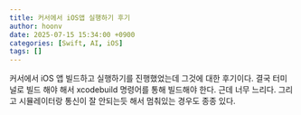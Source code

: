 ```yaml
---
title: 커서에서 iOS앱 실행하기 후기
author: hoonv
date: 2025-07-15 15:34:00 +0900
categories: [Swift, AI, iOS]
tags: []
---
```


커서에서 iOS 앱 빌드하고 실행하기를 진행했었는데 그것에 대한 후기이다.
결국 터미널로 빌드 해야 해서 xcodebuild 명령어를 통해 빌드해야 한다.
근데 너무 느리다. 그리고 시뮬레이터랑 통신이 잘 안되는듯 해서 멈춰있는 경우도 종종 있다.
